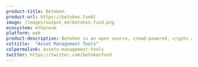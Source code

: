 ```yaml
---
product-title: Betoken
product-url: https://betoken.fund/
image: /images/output_md/betoken.fund.png
ecosystem: ethereum
platform: web
product-description: Betoken is an open source, crowd-powered, crypto asset management protocol connecting capital and talent. [Interview with Zefram Lou, co-founder of Betoken](/betoken).
coltitle:  "Asset Management Tools"
colpermalink: assets-management-tools
twitter: https://twitter.com/betokenfund
---
```

